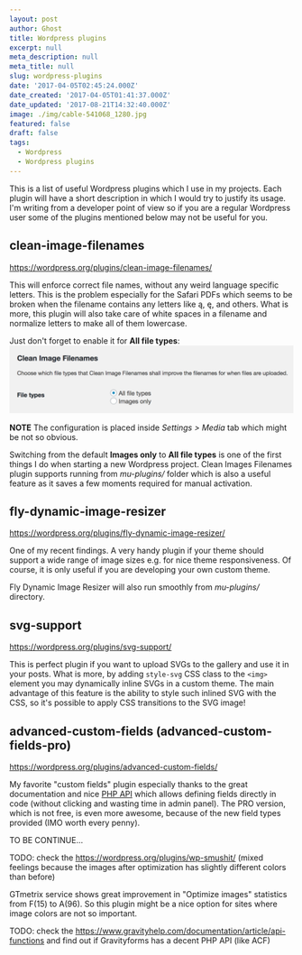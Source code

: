 ```yaml
---
layout: post
author: Ghost
title: Wordpress plugins
excerpt: null
meta_description: null
meta_title: null
slug: wordpress-plugins
date: '2017-04-05T02:45:24.000Z'
date_created: '2017-04-05T01:41:37.000Z'
date_updated: '2017-08-21T14:32:40.000Z'
image: ./img/cable-541068_1280.jpg
featured: false
draft: false
tags:
  - Wordpress
  - Wordpress plugins
---
```

This is a list of useful Wordpress plugins which I use in my projects. Each plugin will have a short description in which I would try to justify its usage. I'm writing from a developer point of view so if you are a regular Wordpress user some of the plugins mentioned below may not be useful for you.


## clean-image-filenames
https://wordpress.org/plugins/clean-image-filenames/

This will enforce correct file names, without any weird language specific letters. This is the problem especially for the Safari PDFs which seems to be broken when the filename contains any letters like ą, ę, and others. What is more, this plugin will also take care of white spaces in a filename and normalize letters to make all of them lowercase.

Just don't forget to enable it for **All file types**:
![](./img/clean-image-filenames-settings-1.png)

**NOTE** The configuration is placed inside *Settings > Media* tab which might be not so obvious.

Switching from the default **Images only** to **All file types** is one of the first things I do when starting a new Wordpress project.
Clean Images Filenames plugin supports running from *mu-plugins/* folder which is also a useful feature as it saves a few moments required for manual activation.


## fly-dynamic-image-resizer
https://wordpress.org/plugins/fly-dynamic-image-resizer/

One of my recent findings. A very handy plugin if your theme should support a wide range of image sizes e.g. for nice theme responsiveness. Of course, it is only useful if you are developing your own custom theme.

Fly Dynamic Image Resizer will also run smoothly from *mu-plugins/* directory.


## svg-support
https://wordpress.org/plugins/svg-support/

This is perfect plugin if you want to upload SVGs to the gallery and use it in your posts. What is more, by adding `style-svg` CSS class to the `<img>` element you may dynamically inline SVGs in a custom theme. The main advantage of this feature is the ability to style such inlined SVG with the CSS, so it's possible to apply CSS transitions to the SVG image!


## advanced-custom-fields (advanced-custom-fields-pro)
https://wordpress.org/plugins/advanced-custom-fields/

My favorite "custom fields" plugin especially thanks to the great documentation and nice [PHP API](https://www.advancedcustomfields.com/resources/register-fields-via-php/) which allows defining fields directly in code (without clicking and wasting time in admin panel). The PRO version, which is not free, is even more awesome, because of the new field types provided (IMO worth every penny).



TO BE CONTINUE...

TODO: check the https://wordpress.org/plugins/wp-smushit/ (mixed feelings because the images after optimization has slightly different colors than before)

GTmetrix service shows great improvement in "Optimize images" statistics from F(15) to A(96). So this plugin might be a nice option for sites where image colors are not so important.


TODO: check the https://www.gravityhelp.com/documentation/article/api-functions and find out if Gravityforms has a decent PHP API (like ACF)
